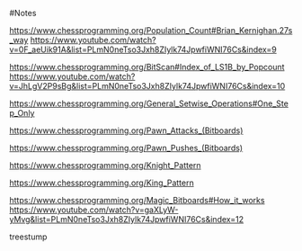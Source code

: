 #Notes

https://www.chessprogramming.org/Population_Count#Brian_Kernighan.27s_way
https://www.youtube.com/watch?v=0F_aeUik91A&list=PLmN0neTso3Jxh8ZIylk74JpwfiWNI76Cs&index=9

https://www.chessprogramming.org/BitScan#Index_of_LS1B_by_Popcount
https://www.youtube.com/watch?v=JhLgV2P9sBg&list=PLmN0neTso3Jxh8ZIylk74JpwfiWNI76Cs&index=10

https://www.chessprogramming.org/General_Setwise_Operations#One_Step_Only

https://www.chessprogramming.org/Pawn_Attacks_(Bitboards)

https://www.chessprogramming.org/Pawn_Pushes_(Bitboards)

https://www.chessprogramming.org/Knight_Pattern

https://www.chessprogramming.org/King_Pattern

https://www.chessprogramming.org/Magic_Bitboards#How_it_works
https://www.youtube.com/watch?v=gaXLyW-yMvg&list=PLmN0neTso3Jxh8ZIylk74JpwfiWNI76Cs&index=12

treestump